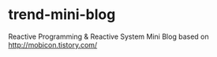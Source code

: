 # trend-mini-blog
Reactive Programming &amp; Reactive System Mini Blog based on http://mobicon.tistory.com/
